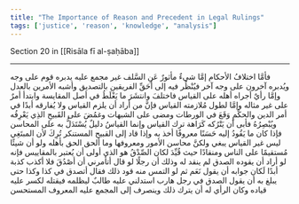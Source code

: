 ```yaml
---
title: "The Importance of Reason and Precedent in Legal Rulings"
tags: ['justice', 'reason', 'knowledge', "analysis"]
---
```


 Section 20 in [[Risāla fī al-ṣaḥāba]]

---
فأمَّا اختلافُ الأحكام إمَّا شيءٌ مأثورٌ عَنِ السَّلف غير مجمع عليه يدبره قوم على وجه ويُدبره آخرون على وجه آخر فيُنْظُر فيه إلى أَحَقِّ الفريقين بالتصديق وأشبه الأمرين بالعدل وإمَّا رأيٌ أجراه أهله على القياس فاختلفَ وانتشَرَ ما يَغْلَطُ في أصل المقايسة وابتدأ أمرٌ على غير مثاله وإمَّا لطول مُلازمته القياس فإنَّ من أراد أن يلزم القياس ولا يُفارقه أبدًا في أمر الدين والحكْمِ وَقَعَ في الورطات ومضى على الشبهات وغمُضَ على القَبيحِ الذِي يَعْرِفُه ويُبْصِرُهُ فأبى أن يَتْرُكه كَرَاهة ترك القياس وإنما القياسُ دليلٌ يُسْتَدَلُّ به على المحاسن فإذا كان ما يَقُودُ إليه حَسَنًا معروفًا أخذ به وإذا قاد إلى القبيح المستنكر تُرِكَ لأن المبتَغِي ليس غير القياس يبغي ولكنَّ محاسن الأمور ومعروفها وما ألحق الحق بأهله  ولو أن شيئًا مُستقيمًا على الناس ومنقادًا حيث قُيِّدَ لكان الصِّدْقُ هو الذي أولى أن يُعتبر بالمقاييس فإنه لو أراد أن يقوده الصدق لم ينقد له وذلك أن رجلًا لو قال أتأمرني أن أصْدُقَ فلا أكذب كذبة أبدًا لَكان جوابه أن يقول نَعَم ثم لو التمس منه قود ذلك فقال أتصدق في كذا وكذا حتى يبلغ به أن يقول الصدق في رجل هارب استدلني عليه طالبٌ ليظلمه فيقتله لكسر عليه قياده  وكان الرأي له أن يترك ذلك وينصرف إلى المجمع عليه المعروف المستحسن
